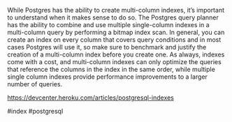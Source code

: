 While Postgres has the ability to create multi-column indexes, it’s important to understand when it makes sense to do so. The Postgres query planner has the ability to combine and use multiple single-column indexes in a multi-column query by performing a bitmap index scan. In general, you can create an index on every column that covers query conditions and in most cases Postgres will use it, so make sure to benchmark and justify the creation of a multi-column index before you create one. As always, indexes come with a cost, and multi-column indexes can only optimize the queries that reference the columns in the index in the same order, while multiple single column indexes provide performance improvements to a larger number of queries.

https://devcenter.heroku.com/articles/postgresql-indexes

#index #postgresql